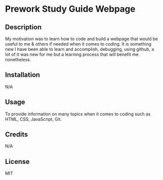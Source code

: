 # Prework Study Guide Webpage

## Description

My motivation was to learn how to code and build a webpage that would be useful to me & others if needed when it comes to coding. It is something new I have been able to learn and accomplish, debugging, using github, a lot of it was new for me but a learning process that will benefit me nonetheless. 


## Installation

N/A

## Usage

To provide information on many topics when it comes to coding such as HTML, CSS, JavaScript, Git.

## Credits

N/A

## License

MIT


